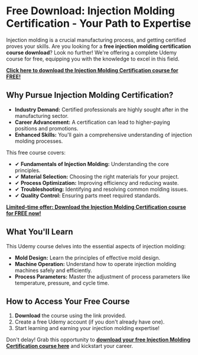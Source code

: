 # Free Download: Injection Molding Certification - Your Path to Expertise

Injection molding is a crucial manufacturing process, and getting certified proves your skills. Are you looking for a **free injection molding certification course download**? Look no further! We're offering a complete Udemy course for free, equipping you with the knowledge to excel in this field.

[**Click here to download the Injection Molding Certification course for FREE!**](https://udemywork.com/injection-molding-certification)

## Why Pursue Injection Molding Certification?

*   **Industry Demand:** Certified professionals are highly sought after in the manufacturing sector.
*   **Career Advancement:** A certification can lead to higher-paying positions and promotions.
*   **Enhanced Skills:** You'll gain a comprehensive understanding of injection molding processes.

This free course covers:

*   ✔ **Fundamentals of Injection Molding:** Understanding the core principles.
*   ✔ **Material Selection:** Choosing the right materials for your project.
*   ✔ **Process Optimization:** Improving efficiency and reducing waste.
*   ✔ **Troubleshooting:** Identifying and resolving common molding issues.
*   ✔ **Quality Control:** Ensuring parts meet required standards.

[**Limited-time offer: Download the Injection Molding Certification course for FREE now!**](https://udemywork.com/injection-molding-certification)

## What You'll Learn

This Udemy course delves into the essential aspects of injection molding:

*   **Mold Design:** Learn the principles of effective mold design.
*   **Machine Operation:** Understand how to operate injection molding machines safely and efficiently.
*   **Process Parameters:** Master the adjustment of process parameters like temperature, pressure, and cycle time.

## How to Access Your Free Course

1.  **Download** the course using the link provided.
2.  Create a free Udemy account (if you don't already have one).
3.  Start learning and earning your injection molding expertise!

Don't delay! Grab this opportunity to **[download your free Injection Molding Certification course here](https://udemywork.com/injection-molding-certification)** and kickstart your career.
